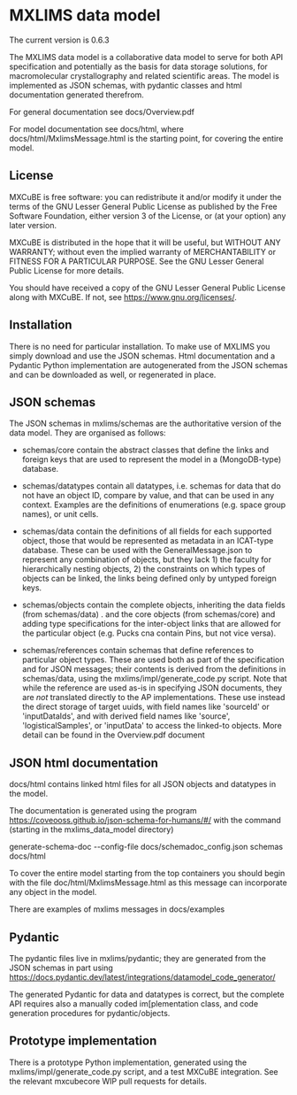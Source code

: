 # MXLIMS data model

The current version is 0.6.3

The MXLIMS data model is a collaborative data model to serve for both API specification and
potentially as the basis for data storage solutions, for macromolecular crystallography and
related scientific areas. The model is implemented as JSON schemas, with pydantic
classes and html documentation generated therefrom.

For general documentation see docs/Overview.pdf

For model documentation see docs/html, where docs/html/MxlimsMessage.html is the starting point,
for covering the entire model.

## License

MXCuBE is free software: you can redistribute it and/or modify
it under the terms of the GNU Lesser General Public License as published by
the Free Software Foundation, either version 3 of the License, or
(at your option) any later version.

MXCuBE is distributed in the hope that it will be useful,
but WITHOUT ANY WARRANTY; without even the implied warranty of
MERCHANTABILITY or FITNESS FOR A PARTICULAR PURPOSE.  See the
GNU Lesser General Public License for more details.

You should have received a copy of the GNU Lesser General Public License
along with MXCuBE. If not, see <https://www.gnu.org/licenses/>.


## Installation

There is no need for particular installation.
To make use of MXLIMS you simply download and use the JSON schemas.
Html documentation and a Pydantic Python implementation are autogenerated from the 
JSON schemas and can be downloaded as well, or regenerated in place.


## JSON schemas

The JSON schemas in mxlims/schemas are the authoritative version of the data model.
They are organised as follows:

  - schemas/core contain the abstract classes that define the links and foreign keys
  that are used to represent the model in a (MongoDB-type) database.

  - schemas/datatypes contain all datatypes, i.e. schemas for data that do not have an
  object ID, compare by value, and that can be used in any context. Examples are the
  definitions of enumerations (e.g. space group names), or unit cells.

  - schemas/data contain the definitions of all fields for each supported object,
  those that would be represented as metadata in an ICAT-type database.
  These can be used with the GeneralMessage.json to represent any combination of objects,
  but they lack 1) the faculty for hierarchically nesting objects, 2) the constraints
  on which types of objects can be linked, the links being defined only by untyped foreign keys.

  - schemas/objects contain the complete objects, inheriting the data fields (from schemas/data) .
  and the core objects (from schemas/core) and adding type specifications for the inter-object links
  that are allowed for the particular object (e.g. Pucks cna contain Pins, but not vice versa).

  - schemas/references contain schemas that define references to particular object types.
  These are used both as part of the specification and for JSON messages; their contents
  is derived from the definitions in schemas/data, using the mxlims/impl/generate_code.py script.
  Note that while the reference are used as-is in specifying JSON documents, they are *not*
  translated directly to the AP implementations. These use instead the direct storage of target
  uuids, with field names like 'sourceId' or 'inputDataIds', and with derived field names
  like 'source', 'logisticalSamples', or 'inputData' to access the linked-to objects.
  More detail can be found in the Overview.pdf document

## JSON html documentation

docs/html contains linked html files for all JSON objects and datatypes in the model.

The documentation is generated using the program https://coveooss.github.io/json-schema-for-humans/#/
with the command (starting in the mxlims_data_model directory)

generate-schema-doc --config-file docs/schemadoc_config.json schemas docs/html

To cover the entire model starting from the top containers you should begin with the file 
doc/html/MxlimsMessage.html as this message can incorporate any object in the model.

There are examples of mxlims messages in docs/examples

## Pydantic

The pydantic files live in mxlims/pydantic; they are generated from the JSON schemas in part using
https://docs.pydantic.dev/latest/integrations/datamodel_code_generator/

The generated Pydantic for data and datatypes is correct, but the complete API requires also
a manually coded im[plementation class, and code generation procedures for pydantic/objects.

## Prototype implementation

There is a prototype Python implementation, generated using the mxlims/impl/generate_code.py script, and a test MXCuBE 
integration. See the relevant mxcubecore WIP pull requests for details.
